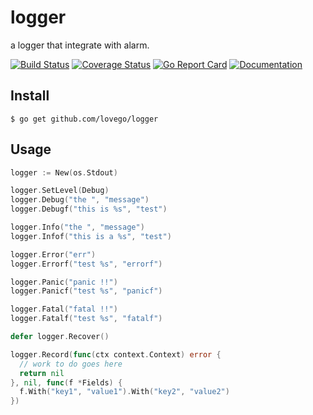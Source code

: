# logger
a logger that integrate with alarm.

[![Build Status](https://github.com/lovego/logger/actions/workflows/go.yml/badge.svg)](https://github.com/lovego/logger/actions/workflows/go.yml)
[![Coverage Status](https://coveralls.io/repos/github/lovego/logger/badge.svg?branch=master)](https://coveralls.io/github/lovego/logger)
[![Go Report Card](https://goreportcard.com/badge/github.com/lovego/logger)](https://goreportcard.com/report/github.com/lovego/logger)
[![Documentation](https://pkg.go.dev/badge/github.com/lovego/logger)](https://pkg.go.dev/github.com/lovego/logger@v0.0.2)

## Install
`$ go get github.com/lovego/logger`

## Usage
```go
logger := New(os.Stdout)

logger.SetLevel(Debug)
logger.Debug("the ", "message")
logger.Debugf("this is %s", "test")

logger.Info("the ", "message")
logger.Infof("this is a %s", "test")

logger.Error("err")
logger.Errorf("test %s", "errorf")

logger.Panic("panic !!")
logger.Panicf("test %s", "panicf")

logger.Fatal("fatal !!")
logger.Fatalf("test %s", "fatalf")

defer logger.Recover()

logger.Record(func(ctx context.Context) error {
  // work to do goes here
  return nil
}, nil, func(f *Fields) {
  f.With("key1", "value1").With("key2", "value2")
})
```

